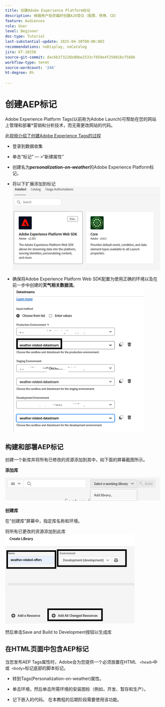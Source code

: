 ```yaml
---
title: 创建Adobe Experience Platform标记
description: 根据用户投资偏好创建AJO受众（股票、债券、CD）
feature: Audiences
role: User
level: Beginner
doc-type: Tutorial
last-substantial-update: 2025-04-30T00:00:00Z
recommendations: noDisplay, noCatalog
jira: KT-18258
source-git-commit: dac6b373226bd0be2533cf859e4f250018cf568b
workflow-type: tm+mt
source-wordcount: '244'
ht-degree: 0%

---
```


# 创建AEP标记

Adobe Experience Platform Tags(以前称为Adobe Launch)可帮助在您的网站上管理和部署*营销和分析技术，而无需更改网站的代码。

此[视频介绍了创建Adobe Experience Tags的过程](https://experienceleague.adobe.com/en/playlists/experience-platform-get-started-with-tags)

* 登录到数据收集
* 单击“标记” — >“新建属性”
* 创建名为&#x200B;_&#x200B;**personalization-on-weather**&#x200B;_&#x200B;的Adobe Experience Platform标记。

* 将以下扩展添加到标记
  ![标记 — 扩展](assets/tags-extensions1.png)

* 确保将Adobe Experience Platform Web SDK配置为使用正确的环境以及在前一步中创建的&#x200B;**天气相关数据流**。
  ![web-sdk-configuration](assets/tags-extensions.png)



## 构建和部署AEP标记


创建一个新库并将所有已修改的资源添加到其中，如下面的屏幕截图所示。

**添加库**

![新库](assets/tag-add-library.png)

**创建库**

在“创建库”屏幕中，指定库名称和环境。

将所有已更改的资源添加到此库
![标记库](assets/tag-build-library.png)

然后单击Save and Build to Development按钮以生成库

## 在HTML页面中包含AEP标记

当您发布AEP Tags属性时，Adobe会为您提供一个必须放置在HTML ``` <head>```中或``` <body>```标记底部的脚本标记。

* 转到Tags(Personalization-on-weather)属性。

* 单击环境，然后单击所需环境的安装图标（例如，开发、暂存和生产）。

* 记下嵌入的代码。 在本教程的后期阶段需要使用该功能。
